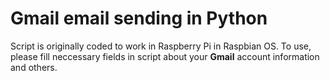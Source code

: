 # Gmail email sending in Python

Script is originally coded to work in Raspberry Pi in Raspbian OS.
To use, please fill neccessary fields in script about your **Gmail** account information and others.